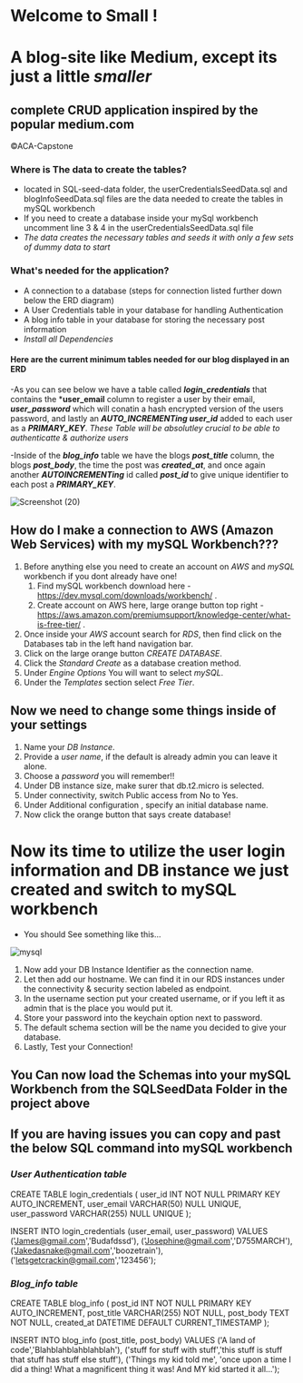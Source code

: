 # **Welcome to Small !** 
# A blog-site like Medium, except its just a little *smaller*
## complete CRUD application inspired by the popular medium.com
©ACA-Capstone

### Where is The data to create the tables?
* located in SQL-seed-data folder, the userCredentialsSeedData.sql and blogInfoSeedData.sql files are the data needed to create the tables in mySQL workbench
* If you need to create a database inside your mySql workbench uncomment line 3 & 4 in the userCredentialsSeedData.sql file
* *The data creates the necessary tables and seeds it with only a few sets of dummy data to start*


### What's needed for the application?
* A connection to a database (steps for connection listed further down below the ERD diagram)
* A User Credentials table in your database for handling Authentication
* A blog info table in your database for storing the necessary post information
* *Install all Dependencies*

#### **Here are the current minimum tables needed for our blog displayed in an ERD**

-As you can see below we have a table called ***login_credentials*** that contains the ***user_email** column to register a user by their email,
***user_password*** which will conatin a hash encrypted version of the users password, and lastly an ***AUTO_INCREMENTing user_id*** added 
to each user as a ***PRIMARY_KEY***. *These Table will be absolutley crucial to be able to authenticatte & authorize users*

-Inside of the ***blog_info*** table we have the blogs ***post_title*** column, the blogs ***post_body***, the time the post was ***created_at***, and once again another 
***AUTOINCREMENTing*** id called ***post_id*** to give unique identifier to each post a ***PRIMARY_KEY***.


![Screenshot (20)](https://user-images.githubusercontent.com/90695804/159587222-a76fe0b9-c7f2-468a-97cb-2d861bf2f1b4.png)



## How do I make a connection to AWS (Amazon Web Services) with my mySQL Workbench???

1.  Before anything else you need to create an account on *AWS* and *mySQL* workbench if you dont already have one! 
    1. Find mySQL workbench download here - https://dev.mysql.com/downloads/workbench/ .
    2. Create account on AWS here, large orange button top right - https://aws.amazon.com/premiumsupport/knowledge-center/what-is-free-tier/ .
2. Once inside your *AWS* account search for *RDS*, then find click on the Databases tab in the left hand navigation bar.
3. Click on the large orange button *CREATE DATABASE*.
4. Click the *Standard Create* as a database creation method.
5. Under *Engine Options* You will want to select *mySQL*.
6. Under the *Templates* section select *Free Tier*.

## Now we need to change some things inside of your settings

1. Name your *DB Instance*.
2. Provide a *user name*, if the default is already admin you can leave it alone.
3. Choose a *password* you will remember!!
4. Under DB instance size, make surer that db.t2.micro is selected.
5. Under connectivity, switch Public access from No to Yes.
6. Under Additional configuration , specify an initial database name. 
7. Now click the orange button that says create database!

# Now its time to utilize the user login information and DB instance we just created and switch to mySQL workbench
* You should See something like this...

![mysql](https://user-images.githubusercontent.com/90695804/159941618-23f7eaff-9a29-44a8-9b63-ac48a44be084.png)

1. Now add your DB Instance Identifier as the connection name.
2. Let then add our hostname. We can find it in our RDS instances under the connectivity & security section labeled as endpoint.
3. In the username section put your created username, or if you left it as admin that is the place you would put it.
4. Store your password into the keychain option next to password.
5. The default schema section will be the name you decided to give your database.
6. Lastly, Test your Connection!


## You Can now load the Schemas into your mySQL Workbench from the SQLSeedData Folder in the project above
## If you are having issues you can copy and past the below SQL command into mySQL workbench

### ***User Authentication table***


CREATE TABLE login_credentials (
    user_id INT NOT NULL PRIMARY KEY AUTO_INCREMENT,
    user_email VARCHAR(50) NULL UNIQUE,
    user_password VARCHAR(255) NULL UNIQUE 
    );
    


INSERT INTO login_credentials
	(user_email, user_password)
 VALUES 
  ('James@gmail.com','Budafdssd'),
   ('Josephine@gmail.com','D755MARCH'),
   ('Jakedasnake@gmail.com','boozetrain'),
   ('letsgetcrackin@gmail.com','123456');
   
   
### ***Blog_info table***


CREATE TABLE blog_info (
    post_id INT NOT NULL PRIMARY KEY AUTO_INCREMENT,
    post_title VARCHAR(255) NOT NULL,
    post_body TEXT NOT NULL,
    created_at DATETIME DEFAULT CURRENT_TIMESTAMP
    );
    



 INSERT INTO blog_info
	(post_title, post_body)
 VALUES 
  ('A land of code','Blahblahblahblahblah'),
   ('stuff for stuff with stuff','this stuff is stuff that stuff has stuff else stuff'),
   ('Things my kid told me', 'once upon a time I did a thing! What a magnificent thing it was! And MY kid started it all...');














